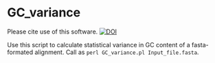 # GC_variance
Please cite use of this software.
[![DOI](https://zenodo.org/badge/DOI/10.5281/zenodo.582627.svg)](https://doi.org/10.5281/zenodo.582627)


Use this script to calculate statistical variance in GC content of a fasta-formated alignment. Call as `perl GC_variance.pl Input_file.fasta`.
